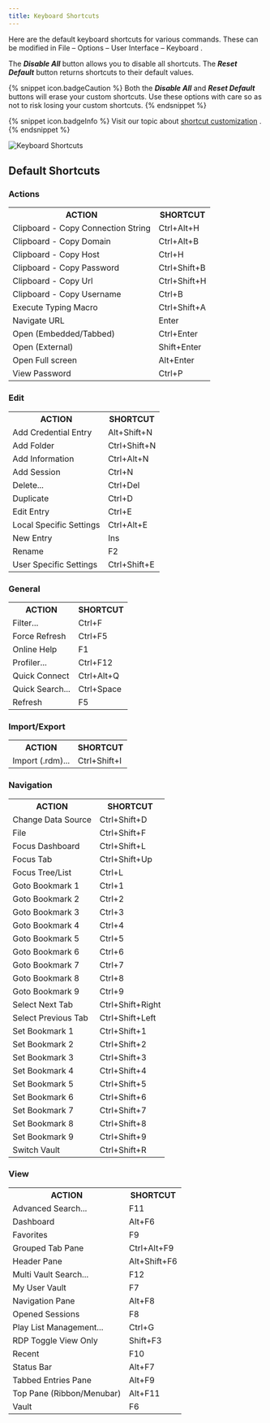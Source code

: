 ```yaml
---
title: Keyboard Shortcuts
---
```

Here are the default keyboard shortcuts for various commands. These can be modified in File   –   Options   –   User Interface   –   Keyboard .  

The ***Disable All*** button allows you to disable all shortcuts. The ***Reset Default*** button returns shortcuts to their default values.  

{% snippet icon.badgeCaution %} 
Both the ***Disable All*** and ***Reset Default*** buttons will erase your custom shortcuts. Use these options with care so as not to risk losing your custom shortcuts. 
{% endsnippet %}
 
{% snippet icon.badgeInfo %} 
Visit our topic about [shortcut customization](/kb/remote-desktop-manager/how-to-articles/keyboard-shortcuts-customization-rdm-windows/) . 
{% endsnippet %}
 
![Keyboard Shortcuts](https://webdevolutions.azureedge.net/docs/en/rdm/windows/RDMWin2101.png) 

## Default Shortcuts 

### Actions 
<table>
	<tr>
		<th>
ACTION 
		</th>
		<th>
SHORTCUT 
		</th>
	</tr>
	<tr>
		<td>
Clipboard - Copy Connection String 
		</td>
		<td>
Ctrl+Alt+H 
		</td>
	</tr>
	<tr>
		<td>
Clipboard - Copy Domain 
		</td>
		<td>
Ctrl+Alt+B 
		</td>
	</tr>
	<tr>
		<td>
Clipboard - Copy Host 
		</td>
		<td>
Ctrl+H 
		</td>
	</tr>
	<tr>
		<td>
Clipboard - Copy Password 
		</td>
		<td>
Ctrl+Shift+B 
		</td>
	</tr>
	<tr>
		<td>
Clipboard - Copy Url 
		</td>
		<td>
Ctrl+Shift+H 
		</td>
	</tr>
	<tr>
		<td>
Clipboard - Copy Username 
		</td>
		<td>
Ctrl+B 
		</td>
	</tr>
	<tr>
		<td>
Execute Typing Macro 
		</td>
		<td>
Ctrl+Shift+A 
		</td>
	</tr>
	<tr>
		<td>
Navigate URL 
		</td>
		<td>
Enter 
		</td>
	</tr>
	<tr>
		<td>
Open (Embedded/Tabbed) 
		</td>
		<td>
Ctrl+Enter 
		</td>
	</tr>
	<tr>
		<td>
Open (External) 
		</td>
		<td>
Shift+Enter 
		</td>
	</tr>
	<tr>
		<td>
Open Full screen 
		</td>
		<td>
Alt+Enter 
		</td>
	</tr>
	<tr>
		<td>
View Password 
		</td>
		<td>
Ctrl+P 
		</td>
	</tr>
</table>

### Edit 

<table>
	<tr>
		<th>
ACTION 
		</th>
		<th>
SHORTCUT 
		</th>
	</tr>
	<tr>
		<td>
Add Credential Entry 
		</td>
		<td>
Alt+Shift+N 
		</td>
	</tr>
	<tr>
		<td>
Add Folder 
		</td>
		<td>
Ctrl+Shift+N 
		</td>
	</tr>
	<tr>
		<td>
Add Information 
		</td>
		<td>
Ctrl+Alt+N 
		</td>
	</tr>
	<tr>
		<td>
Add Session 
		</td>
		<td>
Ctrl+N 
		</td>
	</tr>
	<tr>
		<td>
Delete... 
		</td>
		<td>
Ctrl+Del 
		</td>
	</tr>
	<tr>
		<td>
Duplicate 
		</td>
		<td>
Ctrl+D 
		</td>
	</tr>
	<tr>
		<td>
Edit Entry 
		</td>
		<td>
Ctrl+E 
		</td>
	</tr>
	<tr>
		<td>
Local Specific Settings 
		</td>
		<td>
Ctrl+Alt+E 
		</td>
	</tr>
	<tr>
		<td>
New Entry 
		</td>
		<td>
Ins 
		</td>
	</tr>
	<tr>
		<td>
Rename 
		</td>
		<td>
F2 
		</td>
	</tr>
	<tr>
		<td>
User Specific Settings 
		</td>
		<td>
Ctrl+Shift+E 
		</td>
	</tr>
</table>

### General 

<table>
	<tr>
		<th>
ACTION 
		</th>
		<th>
SHORTCUT 
		</th>
	</tr>
	<tr>
		<td>
Filter... 
		</td>
		<td>
Ctrl+F 
		</td>
	</tr>
	<tr>
		<td>
Force Refresh 
		</td>
		<td>
Ctrl+F5 
		</td>
	</tr>
	<tr>
		<td>
Online Help 
		</td>
		<td>
F1 
		</td>
	</tr>
	<tr>
		<td>
Profiler... 
		</td>
		<td>
Ctrl+F12 
		</td>
	</tr>
	<tr>
		<td>
Quick Connect 
		</td>
		<td>
Ctrl+Alt+Q 
		</td>
	</tr>
	<tr>
		<td>
Quick Search... 
		</td>
		<td>
Ctrl+Space 
		</td>
	</tr>
	<tr>
		<td>
Refresh 
		</td>
		<td>
F5 
		</td>
	</tr>
</table>

### Import/Export 

<table>
	<tr>
		<th>
ACTION 
		</th>
		<th>
SHORTCUT 
		</th>
	</tr>
	<tr>
		<td>
Import (.rdm)... 
		</td>
		<td>
Ctrl+Shift+I 
		</td>
	</tr>
</table>

### Navigation 

<table>
	<tr>
		<th>
ACTION 
		</th>
		<th>
SHORTCUT 
		</th>
	</tr>
	<tr>
		<td>
Change Data Source 
		</td>
		<td>
Ctrl+Shift+D 
		</td>
	</tr>
	<tr>
		<td>
File 
		</td>
		<td>
Ctrl+Shift+F 
		</td>
	</tr>
	<tr>
		<td>
Focus Dashboard 
		</td>
		<td>
Ctrl+Shift+L 
		</td>
	</tr>
	<tr>
		<td>
Focus Tab 
		</td>
		<td>
Ctrl+Shift+Up 
		</td>
	</tr>
	<tr>
		<td>
Focus Tree/List 
		</td>
		<td>
Ctrl+L 
		</td>
	</tr>
	<tr>
		<td>
Goto Bookmark 1 
		</td>
		<td>
Ctrl+1 
		</td>
	</tr>
	<tr>
		<td>
Goto Bookmark 2 
		</td>
		<td>
Ctrl+2 
		</td>
	</tr>
	<tr>
		<td>
Goto Bookmark 3 
		</td>
		<td>
Ctrl+3 
		</td>
	</tr>
	<tr>
		<td>
Goto Bookmark 4 
		</td>
		<td>
Ctrl+4 
		</td>
	</tr>
	<tr>
		<td>
Goto Bookmark 5 
		</td>
		<td>
Ctrl+5 
		</td>
	</tr>
	<tr>
		<td>
Goto Bookmark 6 
		</td>
		<td>
Ctrl+6 
		</td>
	</tr>
	<tr>
		<td>
Goto Bookmark 7 
		</td>
		<td>
Ctrl+7 
		</td>
	</tr>
	<tr>
		<td>
Goto Bookmark 8 
		</td>
		<td>
Ctrl+8 
		</td>
	</tr>
	<tr>
		<td>
Goto Bookmark 9 
		</td>
		<td>
Ctrl+9 
		</td>
	</tr>
	<tr>
		<td>
Select Next Tab 
		</td>
		<td>
Ctrl+Shift+Right 
		</td>
	</tr>
	<tr>
		<td>
Select Previous Tab 
		</td>
		<td>
Ctrl+Shift+Left 
		</td>
	</tr>
	<tr>
		<td>
Set Bookmark 1 
		</td>
		<td>
Ctrl+Shift+1 
		</td>
	</tr>
	<tr>
		<td>
Set Bookmark 2 
		</td>
		<td>
Ctrl+Shift+2 
		</td>
	</tr>
	<tr>
		<td>
Set Bookmark 3 
		</td>
		<td>
Ctrl+Shift+3 
		</td>
	</tr>
	<tr>
		<td>
Set Bookmark 4 
		</td>
		<td>
Ctrl+Shift+4 
		</td>
	</tr>
	<tr>
		<td>
Set Bookmark 5 
		</td>
		<td>
Ctrl+Shift+5 
		</td>
	</tr>
	<tr>
		<td>
Set Bookmark 6 
		</td>
		<td>
Ctrl+Shift+6 
		</td>
	</tr>
	<tr>
		<td>
Set Bookmark 7 
		</td>
		<td>
Ctrl+Shift+7 
		</td>
	</tr>
	<tr>
		<td>
Set Bookmark 8 
		</td>
		<td>
Ctrl+Shift+8 
		</td>
	</tr>
	<tr>
		<td>
Set Bookmark 9 
		</td>
		<td>
Ctrl+Shift+9 
		</td>
	</tr>
	<tr>
		<td>
Switch Vault 
		</td>
		<td>
Ctrl+Shift+R 
		</td>
	</tr>
</table>

### View 

<table>
	<tr>
		<th>
ACTION 
		</th>
		<th>
SHORTCUT 
		</th>
	</tr>
	<tr>
		<td>
Advanced Search... 
		</td>
		<td>
F11 
		</td>
	</tr>
	<tr>
		<td>
Dashboard 
		</td>
		<td>
Alt+F6 
		</td>
	</tr>
	<tr>
		<td>
Favorites 
		</td>
		<td>
F9 
		</td>
	</tr>
	<tr>
		<td>
Grouped Tab Pane 
		</td>
		<td>
Ctrl+Alt+F9 
		</td>
	</tr>
	<tr>
		<td>
Header Pane 
		</td>
		<td>
Alt+Shift+F6 
		</td>
	</tr>
	<tr>
		<td>
Multi Vault Search... 
		</td>
		<td>
F12 
		</td>
	</tr>
	<tr>
		<td>
My User Vault 
		</td>
		<td>
F7 
		</td>
	</tr>
	<tr>
		<td>
Navigation Pane 
		</td>
		<td>
Alt+F8 
		</td>
	</tr>
	<tr>
		<td>
Opened Sessions 
		</td>
		<td>
F8 
		</td>
	</tr>
	<tr>
		<td>
Play List Management... 
		</td>
		<td>
Ctrl+G 
		</td>
	</tr>
	<tr>
		<td>
RDP Toggle View Only 
		</td>
		<td>
Shift+F3 
		</td>
	</tr>
	<tr>
		<td>
Recent 
		</td>
		<td>
F10 
		</td>
	</tr>
	<tr>
		<td>
Status Bar 
		</td>
		<td>
Alt+F7 
		</td>
	</tr>
	<tr>
		<td>
Tabbed Entries Pane 
		</td>
		<td>
Alt+F9 
		</td>
	</tr>
	<tr>
		<td>
Top Pane (Ribbon/Menubar) 
		</td>
		<td>
Alt+F11 
		</td>
	</tr>
	<tr>
		<td>
Vault 
		</td>
		<td>
F6 
		</td>
	</tr>
</table>


